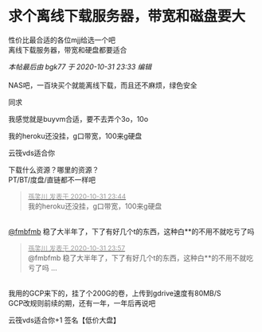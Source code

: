 # 求个离线下载服务器，带宽和磁盘要大


性价比最合适的各位mjj给选一个吧<br />
离线下载服务器，带宽和硬盘都要适合

<i class="pstatus"> 本帖最后由 bgk77 于 2020-10-31 23:33 编辑 </i><br />
<br />
NAS吧，一百块买个就能离线下载，而且还不麻烦，绿色安全<img src="static/image/smiley/default/lol.gif" smilieid="12" border="0" alt="" /> 

同求

我感觉就是buyvm合适，要不去弄个3o，10o<img id="aimg_COH50" onclick="zoom(this, this.src, 0, 0, 0)" class="zoom" src="https://cdn.jsdelivr.net/gh/hishis/forum-master/public/images/patch.gif" onmouseover="img_onmouseoverfunc(this)" onload="thumbImg(this)" border="0" alt="" />

我的heroku还没挂，g口带宽，100来g硬盘<img src="static/image/smiley/default/lol.gif" smilieid="12" border="0" alt="" />

云筏vds适合你<br />


下载什么资源？哪里的资源？<br />
PT/BT/度盘/直链都不一样吧

<div class="quote"><blockquote><font size="2"><a href="https://www.hostloc.com/forum.php?mod=redirect&amp;goto=findpost&amp;pid=9383236&amp;ptid=760779" target="_blank"><font color="#999999">孫笑川 发表于 2020-10-31 23:44</font></a></font><br />
我的heroku还没挂，g口带宽，100来g硬盘</blockquote></div><br />
<a href="https://www.hostloc.com/home.php?mod=space&amp;uid=45848" target="_blank">@fmbfmb</a> 稳了大半年了，下了有好几个t的东西，这种白**的不用不就吃亏了吗<img src="static/image/smiley/default/lol.gif" smilieid="12" border="0" alt="" />

<div class="quote"><blockquote><font size="2"><a href="https://www.hostloc.com/forum.php?mod=redirect&amp;goto=findpost&amp;pid=9383288&amp;ptid=760779" target="_blank"><font color="#999999">孫笑川 发表于 2020-10-31 23:57</font></a></font><br />
@fmbfmb 稳了大半年了，下了有好几个t的东西，这种白**的不用不就吃亏了吗 ...</blockquote></div><br />
我用的GCP来下的，挂了个200G的卷，上传到gdrive速度有80MB/S<br />
GCP改规则前续的期，还有一年，一年后再说吧

云筏vds适合你+1 签名【低价大盘】
